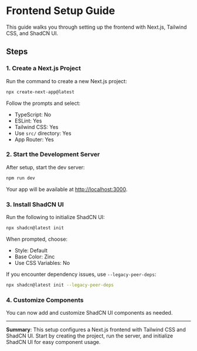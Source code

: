 # Frontend Setup Guide

This guide walks you through setting up the frontend with Next.js, Tailwind CSS, and ShadCN UI.

## Steps

### 1. Create a Next.js Project

Run the command to create a new Next.js project:

```bash
npx create-next-app@latest
```

Follow the prompts and select:
- TypeScript: No
- ESLint: Yes
- Tailwind CSS: Yes
- Use `src/` directory: Yes
- App Router: Yes

### 2. Start the Development Server

After setup, start the dev server:

```bash
npm run dev
```

Your app will be available at [http://localhost:3000](http://localhost:3000).

### 3. Install ShadCN UI

Run the following to initialize ShadCN UI:

```bash
npx shadcn@latest init
```

When prompted, choose:
- Style: Default
- Base Color: Zinc
- Use CSS Variables: No

If you encounter dependency issues, use `--legacy-peer-deps`:

```bash
npx shadcn@latest init --legacy-peer-deps
```

### 4. Customize Components

You can now add and customize ShadCN UI components as needed.

---

**Summary**: This setup configures a Next.js frontend with Tailwind CSS and ShadCN UI. Start by creating the project, run the server, and initialize ShadCN UI for easy component usage.
